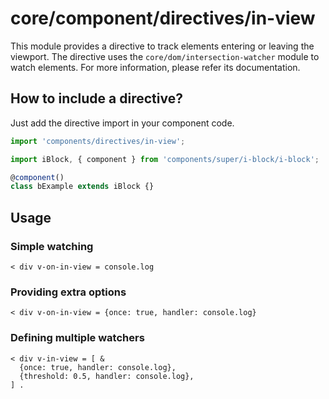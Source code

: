 # core/component/directives/in-view

This module provides a directive to track elements entering or leaving the viewport.
The directive uses the `core/dom/intersection-watcher` module to watch elements.
For more information, please refer its documentation.

## How to include a directive?

Just add the directive import in your component code.

```js
import 'components/directives/in-view';

import iBlock, { component } from 'components/super/i-block/i-block';

@component()
class bExample extends iBlock {}
```

## Usage

### Simple watching

```
< div v-on-in-view = console.log
```

### Providing extra options

```
< div v-on-in-view = {once: true, handler: console.log}
```

### Defining multiple watchers

```
< div v-in-view = [ &
  {once: true, handler: console.log},
  {threshold: 0.5, handler: console.log},
] .
```
